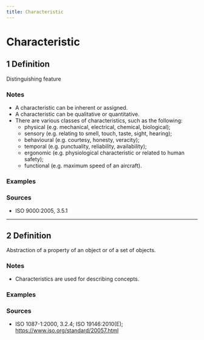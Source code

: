```yaml
---
title: Characteristic
---
```


# Characteristic

## 1 Definition

Distinguishing feature

### Notes 
- A characteristic can be inherent or assigned.
- A characteristic can be qualitative or quantitative.
- There are various classes of characteristics, such as the following:
  - physical (e.g. mechanical, electrical, chemical, biological);
  - sensory (e.g. relating to smell, touch, taste, sight, hearing);
  - behavioural (e.g. courtesy, honesty, veracity);
  - temporal (e.g. punctuality, reliability, availability);
  - ergonomic (e.g. physiological characteristic or related to human safety);
  - functional (e.g. maximum speed of an aircraft).

### Examples 

### Sources
- ISO 9000:2005, 3.5.1

___

## 2 Definition

Abstraction of a property of an object or of a set of objects.

### Notes 
- Characteristics are used for describing concepts.

### Examples 

### Sources
- ISO 1087-1:2000, 3.2.4; ISO 19146:2010(E); https://www.iso.org/standard/20057.html
